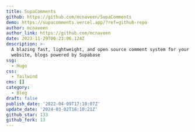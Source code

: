 ```yaml
---
title: SupaComments
github: https://github.com/mcnaveen/SupaComments
demo: https://supacomments.vercel.app/?ref=github-repo
author: mcnaveen
author_link: https://github.com/mcnaveen
date: 2023-11-29T06:23:06.124Z
description: >-
  A blazing fast, lightweight, and open source comment system for your static
  website, blogs powered by Supabase
ssg:
  - Hugo
css:
  - Tailwind
cms: []
category:
  - Blog
draft: false
publish_date: '2022-04-09T17:18:07Z'
update_date: '2024-03-02T18:10:21Z'
github_star: 133
github_fork: 13
---
```

